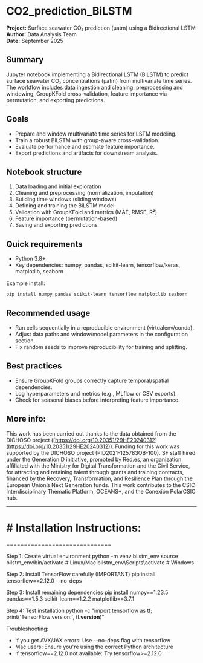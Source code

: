 # CO2_prediction_BiLSTM

**Project:** Surface seawater CO₂ prediction (μatm) using a Bidirectional LSTM  
**Author:** Data Analysis Team  
**Date:** September 2025

## Summary
Jupyter notebook implementing a Bidirectional LSTM (BiLSTM) to predict surface seawater CO₂ concentrations (μatm) from multivariate time series. The workflow includes data ingestion and cleaning, preprocessing and windowing, GroupKFold cross-validation, feature importance via permutation, and exporting predictions.

## Goals
- Prepare and window multivariate time series for LSTM modeling.
- Train a robust BiLSTM with group-aware cross-validation.
- Evaluate performance and estimate feature importance.
- Export predictions and artifacts for downstream analysis.

## Notebook structure
1. Data loading and initial exploration  
2. Cleaning and preprocessing (normalization, imputation)  
3. Building time windows (sliding windows)  
4. Defining and training the BiLSTM model  
5. Validation with GroupKFold and metrics (MAE, RMSE, R²)  
6. Feature importance (permutation-based)  
7. Saving and exporting predictions

## Quick requirements
- Python 3.8+  
- Key dependencies: numpy, pandas, scikit-learn, tensorflow/keras, matplotlib, seaborn

Example install:
```bash
pip install numpy pandas scikit-learn tensorflow matplotlib seaborn
```

## Recommended usage
- Run cells sequentially in a reproducible environment (virtualenv/conda).  
- Adjust data paths and window/model parameters in the configuration section.  
- Fix random seeds to improve reproducibility for training and splitting.

## Best practices
- Ensure GroupKFold groups correctly capture temporal/spatial dependencies.  
- Log hyperparameters and metrics (e.g., MLflow or CSV exports).  
- Check for seasonal biases before interpreting feature importance.

## More info:
This work has been carried out thanks to the data obtained from the DICHOSO project ([https://doi.org/10.20351/29HE20240312](https://doi.org/10.20351/29HE20240312)). Funding for this work was supported by the DICHOSO project (PID2021-125783OB-100). SF staff hired under the Generation D initiative, promoted by Red.es, an organization affiliated with the Ministry for Digital Transformation and the Civil Service, for attracting and retaining talent through grants and training contracts, financed by the Recovery, Transformation, and Resilience Plan through the European Union’s Next Generation funds. This work contributes to the CSIC Interdisciplinary Thematic Platform, OCEANS+, and the Conexión PolarCSIC hub.

---

# # Installation Instructions:
==============================

Step 1: Create virtual environment
python -m venv bilstm_env
source bilstm_env/bin/activate  # Linux/Mac
bilstm_env\Scripts\activate     # Windows

Step 2: Install TensorFlow carefully (IMPORTANT)
pip install tensorflow==2.12.0 --no-deps

Step 3: Install remaining dependencies
pip install numpy==1.23.5 pandas==1.5.3 scikit-learn==1.2.2 matplotlib==3.7.1

Step 4: Test installation
python -c "import tensorflow as tf; print('TensorFlow version:', tf.__version__)"

Troubleshooting:
- If you get AVX/JAX errors: Use --no-deps flag with tensorflow
- Mac users: Ensure you're using the correct Python architecture
- If tensorflow==2.12.0 not available: Try tensorflow>=2.12.0
